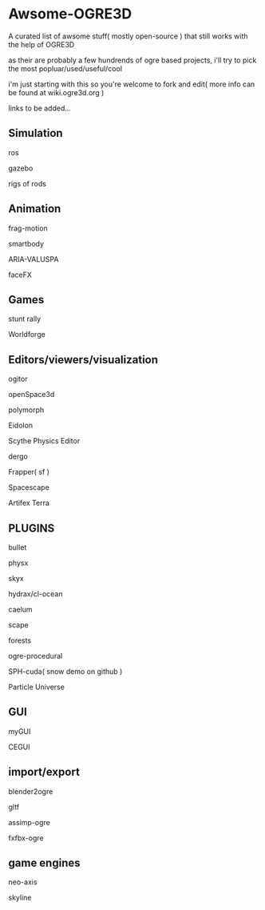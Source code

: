 # Awsome-OGRE3D
A curated list of awsome stuff( mostly open-source ) that still works with the help of OGRE3D

as their are probably a few hundrends of ogre based projects, i'll try to pick the most popluar/used/useful/cool

i'm just starting with this so you're welcome to fork and edit( more info can be found at wiki.ogre3d.org )

links to be added...


Simulation
----------------------
ros

gazebo

rigs of rods


Animation
--------------------------
frag-motion

smartbody

ARIA-VALUSPA

faceFX


Games
-----------------------------
stunt rally

Worldforge


Editors/viewers/visualization
------------------------------
ogitor

openSpace3d

polymorph

Eidolon

Scythe Physics Editor

dergo 

Frapper( sf )

Spacescape

Artifex Terra

PLUGINS
------------------------------
bullet

physx

skyx

hydrax/cl-ocean

caelum

scape

forests

ogre-procedural

SPH-cuda( snow demo on github )

Particle Universe


GUI
---------------------
myGUI

CEGUI

import/export
-----------------------
blender2ogre

gltf

assimp-ogre

fxfbx-ogre

game engines
-------------------------------
neo-axis

skyline






